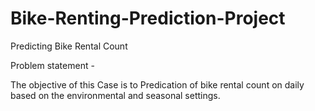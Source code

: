 # Bike-Renting-Prediction-Project
Predicting Bike Rental Count

Problem statement -

The objective of this Case is to Predication of bike rental count on daily based on the environmental and seasonal settings.

